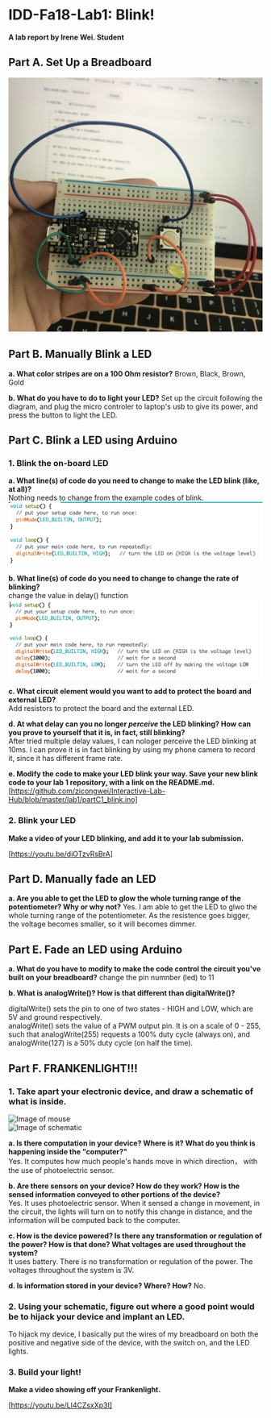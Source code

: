 # IDD-Fa18-Lab1: Blink!

**A lab report by Irene Wei. Student**

## Part A. Set Up a Breadboard

![Image of partA](https://github.com/zicongwei/Interactive-Lab-Hub/blob/master/lab1/partA.jpeg)

## Part B. Manually Blink a LED

**a. What color stripes are on a 100 Ohm resistor?**
Brown, Black, Brown, Gold
 
**b. What do you have to do to light your LED?**
Set up the circuit following the diagram, and plug the micro controler to laptop's usb to give its power, and press the button to light the LED.

## Part C. Blink a LED using Arduino

### 1. Blink the on-board LED

**a. What line(s) of code do you need to change to make the LED blink (like, at all)?**  
Nothing needs to change from the example codes of blink.
![Image of partC1a](https://github.com/zicongwei/Interactive-Lab-Hub/blob/master/lab1/partC1a.png)

**b. What line(s) of code do you need to change to change the rate of blinking?**  
change the value in delay() function
![Image of partC1b](https://github.com/zicongwei/Interactive-Lab-Hub/blob/master/lab1/partC2a.png)

**c. What circuit element would you want to add to protect the board and external LED?**  
Add resistors to protect the board and the external LED.
 
**d. At what delay can you no longer *perceive* the LED blinking? How can you prove to yourself that it is, in fact, still blinking?**  
After tried multiple delay values, I can nologer perceive the LED blinking at 10ms. I can prove it is in fact blinking by using my phone camera to record it, since it has different frame rate.

**e. Modify the code to make your LED blink your way. Save your new blink code to your lab 1 repository, with a link on the README.md.**  
[https://github.com/zicongwei/Interactive-Lab-Hub/blob/master/lab1/partC1_blink.ino]


### 2. Blink your LED

**Make a video of your LED blinking, and add it to your lab submission.**  

[https://youtu.be/diOTzvRsBrA]


## Part D. Manually fade an LED

**a. Are you able to get the LED to glow the whole turning range of the potentiometer? Why or why not?**
Yes. I am able to get the LED to glwo the whole turning range of the potentiometer. As the resistence goes bigger, the voltage becomes smaller, so it will becomes dimmer. 

## Part E. Fade an LED using Arduino

**a. What do you have to modify to make the code control the circuit you've built on your breadboard?**
change the pin numnber (led) to 11

**b. What is analogWrite()? How is that different than digitalWrite()?**

digitalWrite() sets the pin to one of two states - HIGH and LOW, which are 5V and ground respectively.  
analogWrite() sets the value of a PWM output pin. It is on a scale of 0 - 255, such that analogWrite(255) requests a 100% duty cycle (always on), and analogWrite(127) is a 50% duty cycle (on half the time).

## Part F. FRANKENLIGHT!!!

### 1. Take apart your electronic device, and draw a schematic of what is inside. 
![Image of mouse](https://github.com/zicongwei/Interactive-Lab-Hub/blob/master/lab1/f_mouse.jpeg)  
![Image of schematic](https://github.com/zicongwei/Interactive-Lab-Hub/blob/master/lab1/f_schematic.jpeg)  

**a. Is there computation in your device? Where is it? What do you think is happening inside the "computer?"**  
Yes. It computes how much people's hands move in which direction， with the use of photoelectric sensor. 

**b. Are there sensors on your device? How do they work? How is the sensed information conveyed to other portions of the device?**  
Yes. It uses photoelectric sensor. When it sensed a change in movement, in the circuit, the lights will turn on to notify this change in distance, and the information will be computed back to the computer. 

**c. How is the device powered? Is there any transformation or regulation of the power? How is that done? What voltages are used throughout the system?**  
It uses battery. There is no transformation or regulation of the power. The voltages throughout the system is 3V.

**d. Is information stored in your device? Where? How?**
No.

### 2. Using your schematic, figure out where a good point would be to hijack your device and implant an LED.

To hijack my device, I basically put the wires of my breadboard on both the positive and negative side of the device, with the switch on, and the LED lights. 

### 3. Build your light!

**Make a video showing off your Frankenlight.**

[https://youtu.be/Ll4CZsxXp3I]
